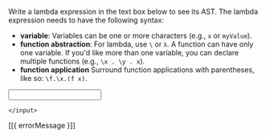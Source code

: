 Write a lambda expression in the text box below to see its AST. The lambda
expression needs to have the following syntax:

  + **variable**: Variables can be one or more characters 
  (e.g., `x` or `myValue`).
  + **function abstraction**: For lambda, use `\` or `λ`. A function can have
  only one variable. If you'd like more than one variable, you can declare
  multiple functions (e.g., `\x . \y . x`).
  + **function application** Surround function applications with parentheses,
  like so: `\f.\x.(f x)`.

<div ng-app="lambdaTreesApp" ng-controller="VisController">

  <div id="text-entry">
    <input id="expression" 
           type="text" 
           ng-model="expression"
           ng-change="displayExpression();">
      
    </input>
  </div>

  <div id="messages" role="alert" ng-show="errorMessage">
      [[{ errorMessage }]]
  </div>

  <div id="tree-vis">
    
  </div>
</div>